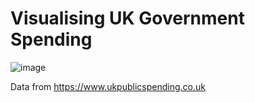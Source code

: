 # Visualising UK Government Spending

![image](https://user-images.githubusercontent.com/6676843/99864034-1d6d5200-2b6f-11eb-9bf4-ce89adb1b0b1.png)

Data from https://www.ukpublicspending.co.uk
